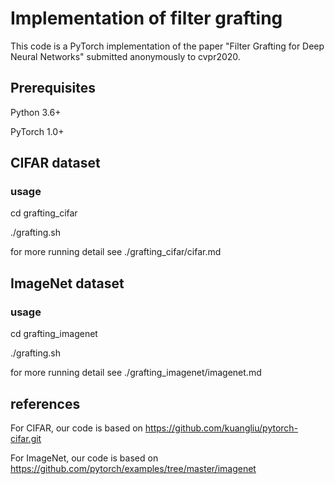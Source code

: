 # Implementation of filter grafting
This code is a PyTorch implementation of the paper "Filter Grafting for Deep Neural Networks" submitted anonymously to cvpr2020.

## Prerequisites
Python 3.6+

PyTorch 1.0+

## CIFAR dataset

### usage

cd grafting_cifar

./grafting.sh

for more running detail see ./grafting_cifar/cifar.md

## ImageNet dataset

### usage

cd grafting_imagenet

./grafting.sh

for more running detail see ./grafting_imagenet/imagenet.md


## references
For CIFAR, our code is based on https://github.com/kuangliu/pytorch-cifar.git

For ImageNet, our code is based on https://github.com/pytorch/examples/tree/master/imagenet 
